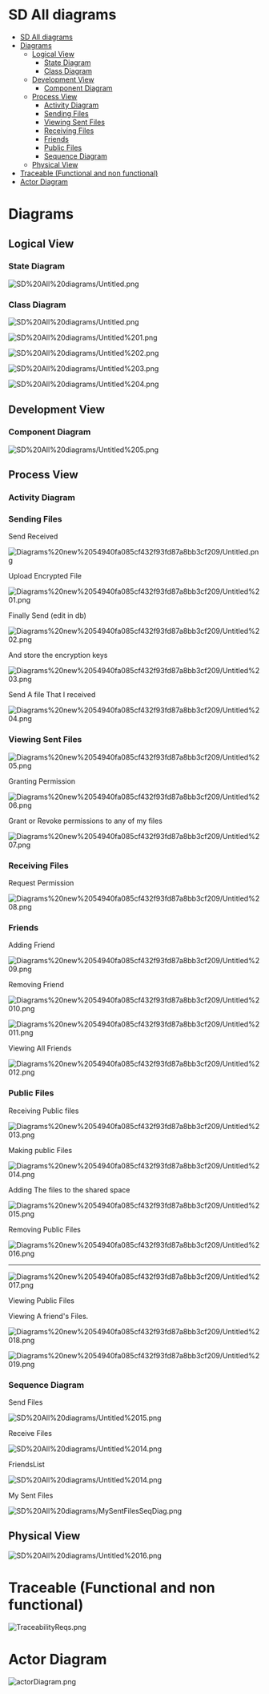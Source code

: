 # SD All diagrams
- [SD All diagrams](#sd-all-diagrams)
- [Diagrams](#diagrams)
  - [Logical View](#logical-view)
    - [State Diagram](#state-diagram)
    - [Class Diagram](#class-diagram)
  - [Development View](#development-view)
    - [Component Diagram](#component-diagram)
  - [Process View](#process-view)
    - [Activity Diagram](#activity-diagram)
    - [Sending Files](#sending-files)
    - [Viewing Sent Files](#viewing-sent-files)
    - [Receiving Files](#receiving-files)
    - [Friends](#friends)
    - [Public Files](#public-files)
    - [Sequence Diagram](#sequence-diagram)
  - [Physical View](#physical-view)
- [Traceable (Functional and non functional)](#traceable-functional-and-non-functional)
- [Actor Diagram](#actor-diagram)
# Diagrams

## Logical View

### State Diagram

![SD%20All%20diagrams/Untitled.png](SD%20All%20diagrams/FrontEndStateDiagram.png)


### Class Diagram

![SD%20All%20diagrams/Untitled.png](SD%20All%20diagrams/Untitled.png)

![SD%20All%20diagrams/Untitled%201.png](SD%20All%20diagrams/Untitled%201.png)

![SD%20All%20diagrams/Untitled%202.png](SD%20All%20diagrams/Untitled%202.png)

![SD%20All%20diagrams/Untitled%203.png](SD%20All%20diagrams/Untitled%203.png)

![SD%20All%20diagrams/Untitled%204.png](SD%20All%20diagrams/Untitled%204.png)

## Development View

### Component Diagram

![SD%20All%20diagrams/Untitled%205.png](SD%20All%20diagrams/Untitled%205.png)

## Process View

### Activity Diagram

### Sending Files

Send Received

![Diagrams%20new%2054940fa085cf432f93fd87a8bb3cf209/Untitled.png](Diagrams%20new%2054940fa085cf432f93fd87a8bb3cf209/Untitled.png)

Upload Encrypted File

![Diagrams%20new%2054940fa085cf432f93fd87a8bb3cf209/Untitled%201.png](Diagrams%20new%2054940fa085cf432f93fd87a8bb3cf209/Untitled%201.png)

Finally Send (edit in db)

![Diagrams%20new%2054940fa085cf432f93fd87a8bb3cf209/Untitled%202.png](Diagrams%20new%2054940fa085cf432f93fd87a8bb3cf209/Untitled%202.png)

And store the encryption keys

![Diagrams%20new%2054940fa085cf432f93fd87a8bb3cf209/Untitled%203.png](Diagrams%20new%2054940fa085cf432f93fd87a8bb3cf209/Untitled%203.png)

Send A file That I received

![Diagrams%20new%2054940fa085cf432f93fd87a8bb3cf209/Untitled%204.png](Diagrams%20new%2054940fa085cf432f93fd87a8bb3cf209/Untitled%204.png)

### Viewing Sent Files

![Diagrams%20new%2054940fa085cf432f93fd87a8bb3cf209/Untitled%205.png](Diagrams%20new%2054940fa085cf432f93fd87a8bb3cf209/Untitled%205.png)

Granting Permission

![Diagrams%20new%2054940fa085cf432f93fd87a8bb3cf209/Untitled%206.png](Diagrams%20new%2054940fa085cf432f93fd87a8bb3cf209/Untitled%206.png)

Grant or Revoke permissions to any of my files

![Diagrams%20new%2054940fa085cf432f93fd87a8bb3cf209/Untitled%207.png](Diagrams%20new%2054940fa085cf432f93fd87a8bb3cf209/Untitled%207.png)

### Receiving Files

Request Permission

![Diagrams%20new%2054940fa085cf432f93fd87a8bb3cf209/Untitled%208.png](Diagrams%20new%2054940fa085cf432f93fd87a8bb3cf209/Untitled%208.png)

### Friends

Adding Friend

![Diagrams%20new%2054940fa085cf432f93fd87a8bb3cf209/Untitled%209.png](Diagrams%20new%2054940fa085cf432f93fd87a8bb3cf209/Untitled%209.png)

Removing Friend

![Diagrams%20new%2054940fa085cf432f93fd87a8bb3cf209/Untitled%2010.png](Diagrams%20new%2054940fa085cf432f93fd87a8bb3cf209/Untitled%2010.png)

![Diagrams%20new%2054940fa085cf432f93fd87a8bb3cf209/Untitled%2011.png](Diagrams%20new%2054940fa085cf432f93fd87a8bb3cf209/Untitled%2011.png)

Viewing All Friends

![Diagrams%20new%2054940fa085cf432f93fd87a8bb3cf209/Untitled%2012.png](Diagrams%20new%2054940fa085cf432f93fd87a8bb3cf209/Untitled%2012.png)

### Public Files

Receiving Public files

![Diagrams%20new%2054940fa085cf432f93fd87a8bb3cf209/Untitled%2013.png](Diagrams%20new%2054940fa085cf432f93fd87a8bb3cf209/Untitled%2013.png)

Making public Files

![Diagrams%20new%2054940fa085cf432f93fd87a8bb3cf209/Untitled%2014.png](Diagrams%20new%2054940fa085cf432f93fd87a8bb3cf209/Untitled%2014.png)

Adding The files to the shared space

![Diagrams%20new%2054940fa085cf432f93fd87a8bb3cf209/Untitled%2015.png](Diagrams%20new%2054940fa085cf432f93fd87a8bb3cf209/Untitled%2015.png)

Removing Public Files

![Diagrams%20new%2054940fa085cf432f93fd87a8bb3cf209/Untitled%2016.png](Diagrams%20new%2054940fa085cf432f93fd87a8bb3cf209/Untitled%2016.png)

---

![Diagrams%20new%2054940fa085cf432f93fd87a8bb3cf209/Untitled%2017.png](Diagrams%20new%2054940fa085cf432f93fd87a8bb3cf209/Untitled%2017.png)

Viewing Public Files

Viewing A friend's Files.

![Diagrams%20new%2054940fa085cf432f93fd87a8bb3cf209/Untitled%2018.png](Diagrams%20new%2054940fa085cf432f93fd87a8bb3cf209/Untitled%2018.png)

![Diagrams%20new%2054940fa085cf432f93fd87a8bb3cf209/Untitled%2019.png](Diagrams%20new%2054940fa085cf432f93fd87a8bb3cf209/Untitled%2019.png)
### Sequence Diagram

Send Files

![SD%20All%20diagrams/Untitled%2015.png](SD%20All%20diagrams/Untitled%2015.png)

Receive Files

![SD%20All%20diagrams/Untitled%2014.png](SD%20All%20diagrams/ReceiveSeqDiag.png)

FriendsList

![SD%20All%20diagrams/Untitled%2014.png](SD%20All%20diagrams/FriendListSeqDiag.png)

My Sent Files

![SD%20All%20diagrams/MySentFilesSeqDiag.png](SD%20All%20diagrams/MySentFilesSeqDiag.png)

## Physical View

![SD%20All%20diagrams/Untitled%2016.png](SD%20All%20diagrams/Untitled%2016.png)

# Traceable (Functional and non functional)
![TraceabilityReqs.png](TraceabilityReqs.png)

# Actor Diagram
![actorDiagram.png](actorDiagram.png)
